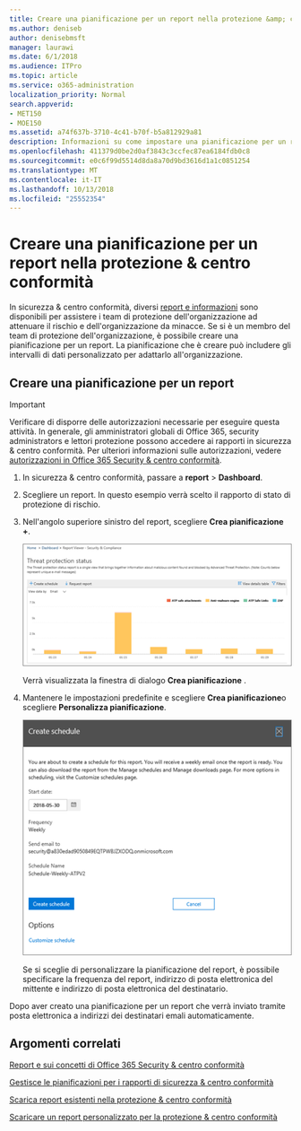 ```yaml
---
title: Creare una pianificazione per un report nella protezione &amp; centro conformità
ms.author: deniseb
author: denisebmsft
manager: laurawi
ms.date: 6/1/2018
ms.audience: ITPro
ms.topic: article
ms.service: o365-administration
localization_priority: Normal
search.appverid:
- MET150
- MOE150
ms.assetid: a74f637b-3710-4c41-b70f-b5a812929a81
description: Informazioni su come impostare una pianificazione per un report nella protezione &amp; centro conformità.
ms.openlocfilehash: 411379d0be2d0af3843c3ccfec87ea6184fdb0c8
ms.sourcegitcommit: e0c6f99d5514d8da8a70d9bd3616d1a1c0851254
ms.translationtype: MT
ms.contentlocale: it-IT
ms.lasthandoff: 10/13/2018
ms.locfileid: "25552354"
---
```

# <a name="create-a-schedule-for-a-report-in-the-security-amp-compliance-center"></a>Creare una pianificazione per un report nella protezione &amp; centro conformità

In sicurezza &amp; centro conformità, diversi [report e informazioni](reports-and-insights-in-security-and-compliance.md) sono disponibili per assistere i team di protezione dell'organizzazione ad attenuare il rischio e dell'organizzazione da minacce. Se si è un membro del team di protezione dell'organizzazione, è possibile creare una pianificazione per un report. La pianificazione che è creare può includere gli intervalli di dati personalizzato per adattarlo all'organizzazione. 
  
## <a name="create-a-schedule-for-a-report"></a>Creare una pianificazione per un report

> [!IMPORTANT]
> Verificare di disporre delle autorizzazioni necessarie per eseguire questa attività. In generale, gli amministratori globali di Office 365, security administrators e lettori protezione possono accedere ai rapporti in sicurezza &amp; centro conformità. Per ulteriori informazioni sulle autorizzazioni, vedere [autorizzazioni in Office 365 Security &amp; centro conformità](permissions-in-the-security-and-compliance-center.md).
  
1. In sicurezza &amp; centro conformità, passare a **report** \> **Dashboard**.
    
2. Scegliere un report. In questo esempio verrà scelto il rapporto di stato di protezione di rischio.
    
3. Nell'angolo superiore sinistro del report, scegliere **Crea pianificazione +**.
    
    ![È possibile creare una pianificazione per i rapporti in sicurezza &amp; centro conformità](media/2311327c-14f6-4a17-b604-0c9ff2d485d1.png)
  
    Verrà visualizzata la finestra di dialogo **Crea pianificazione** . 
    
4. Mantenere le impostazioni predefinite e scegliere **Crea pianificazione**o scegliere **Personalizza pianificazione**.
    
    ![È possibile utilizzare le impostazioni predefinite o personalizzare una pianificazione di report](media/04fac327-8f73-4711-8319-58c11880fd96.png)
  
    Se si sceglie di personalizzare la pianificazione del report, è possibile specificare la frequenza del report, indirizzo di posta elettronica del mittente e indirizzo di posta elettronica del destinatario. 
    
Dopo aver creato una pianificazione per un report che verrà inviato tramite posta elettronica a indirizzi dei destinatari emali automaticamente. 
  
## <a name="related-topics"></a>Argomenti correlati

[Report e sui concetti di Office 365 Security &amp; centro conformità](reports-and-insights-in-security-and-compliance.md)
  
[Gestisce le pianificazioni per i rapporti di sicurezza &amp; centro conformità](manage-schedules-for-multiple-reports.md)
  
[Scarica report esistenti nella protezione &amp; centro conformità](download-existing-reports.md)
  
[Scaricare un report personalizzato per la protezione &amp; centro conformità](set-up-and-download-a-custom-report.md)
  

